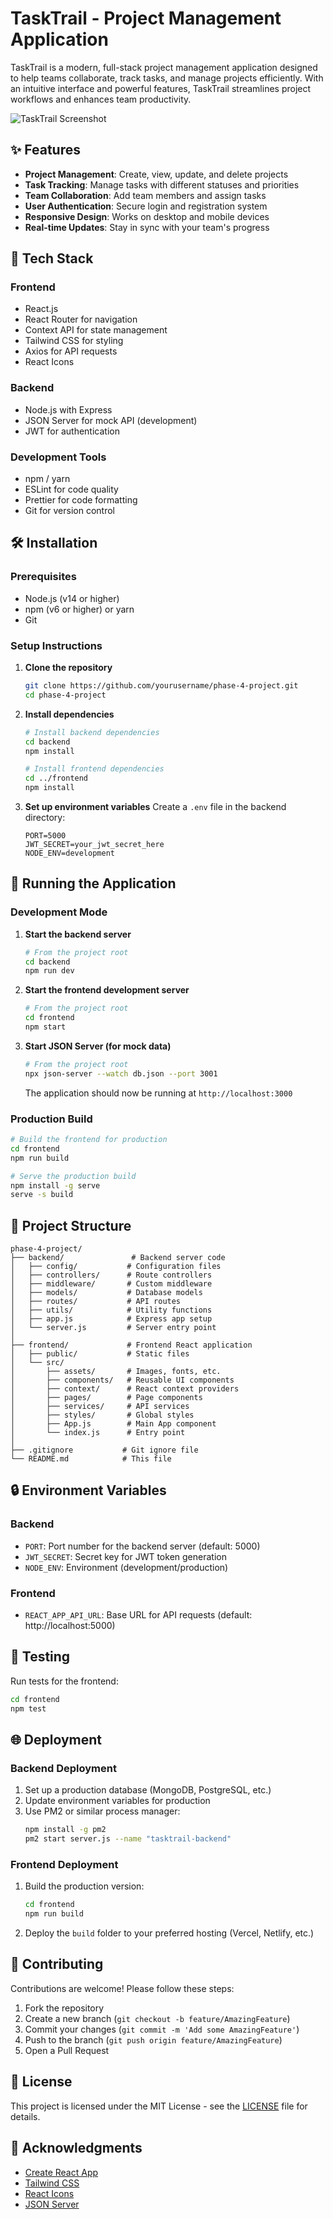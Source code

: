 # TaskTrail - Project Management Application

TaskTrail is a modern, full-stack project management application designed to help teams collaborate, track tasks, and manage projects efficiently. With an intuitive interface and powerful features, TaskTrail streamlines project workflows and enhances team productivity.

![TaskTrail Screenshot](https://via.placeholder.com/800x400?text=TaskTrail+Screenshot)

## ✨ Features

- **Project Management**: Create, view, update, and delete projects
- **Task Tracking**: Manage tasks with different statuses and priorities
- **Team Collaboration**: Add team members and assign tasks
- **User Authentication**: Secure login and registration system
- **Responsive Design**: Works on desktop and mobile devices
- **Real-time Updates**: Stay in sync with your team's progress

## 🚀 Tech Stack

### Frontend
- React.js
- React Router for navigation
- Context API for state management
- Tailwind CSS for styling
- Axios for API requests
- React Icons

### Backend
- Node.js with Express
- JSON Server for mock API (development)
- JWT for authentication

### Development Tools
- npm / yarn
- ESLint for code quality
- Prettier for code formatting
- Git for version control

## 🛠️ Installation

### Prerequisites
- Node.js (v14 or higher)
- npm (v6 or higher) or yarn
- Git

### Setup Instructions

1. **Clone the repository**
   ```bash
   git clone https://github.com/yourusername/phase-4-project.git
   cd phase-4-project
   ```

2. **Install dependencies**
   ```bash
   # Install backend dependencies
   cd backend
   npm install
   
   # Install frontend dependencies
   cd ../frontend
   npm install
   ```

3. **Set up environment variables**
   Create a `.env` file in the backend directory:
   ```env
   PORT=5000
   JWT_SECRET=your_jwt_secret_here
   NODE_ENV=development
   ```

## 🚀 Running the Application

### Development Mode

1. **Start the backend server**
   ```bash
   # From the project root
   cd backend
   npm run dev
   ```

2. **Start the frontend development server**
   ```bash
   # From the project root
   cd frontend
   npm start
   ```

3. **Start JSON Server (for mock data)**
   ```bash
   # From the project root
   npx json-server --watch db.json --port 3001
   ```

   The application should now be running at `http://localhost:3000`

### Production Build

```bash
# Build the frontend for production
cd frontend
npm run build

# Serve the production build
npm install -g serve
serve -s build
```

## 📁 Project Structure

```
phase-4-project/
├── backend/               # Backend server code
│   ├── config/           # Configuration files
│   ├── controllers/      # Route controllers
│   ├── middleware/       # Custom middleware
│   ├── models/           # Database models
│   ├── routes/           # API routes
│   ├── utils/            # Utility functions
│   ├── app.js            # Express app setup
│   └── server.js         # Server entry point
│
├── frontend/             # Frontend React application
│   ├── public/           # Static files
│   └── src/
│       ├── assets/       # Images, fonts, etc.
│       ├── components/   # Reusable UI components
│       ├── context/      # React context providers
│       ├── pages/        # Page components
│       ├── services/     # API services
│       ├── styles/       # Global styles
│       ├── App.js        # Main App component
│       └── index.js      # Entry point
│
├── .gitignore           # Git ignore file
└── README.md            # This file
```

## 🔒 Environment Variables

### Backend
- `PORT`: Port number for the backend server (default: 5000)
- `JWT_SECRET`: Secret key for JWT token generation
- `NODE_ENV`: Environment (development/production)

### Frontend
- `REACT_APP_API_URL`: Base URL for API requests (default: http://localhost:5000)

## 🧪 Testing

Run tests for the frontend:
```bash
cd frontend
npm test
```

## 🌐 Deployment

### Backend Deployment
1. Set up a production database (MongoDB, PostgreSQL, etc.)
2. Update environment variables for production
3. Use PM2 or similar process manager:
   ```bash
   npm install -g pm2
   pm2 start server.js --name "tasktrail-backend"
   ```

### Frontend Deployment
1. Build the production version:
   ```bash
   cd frontend
   npm run build
   ```
2. Deploy the `build` folder to your preferred hosting (Vercel, Netlify, etc.)

## 🤝 Contributing

Contributions are welcome! Please follow these steps:

1. Fork the repository
2. Create a new branch (`git checkout -b feature/AmazingFeature`)
3. Commit your changes (`git commit -m 'Add some AmazingFeature'`)
4. Push to the branch (`git push origin feature/AmazingFeature`)
5. Open a Pull Request

## 📄 License

This project is licensed under the MIT License - see the [LICENSE](LICENSE) file for details.

## 🙏 Acknowledgments

- [Create React App](https://create-react-app.dev/)
- [Tailwind CSS](https://tailwindcss.com/)
- [React Icons](https://react-icons.github.io/react-icons/)
- [JSON Server](https://github.com/typicode/json-server)
